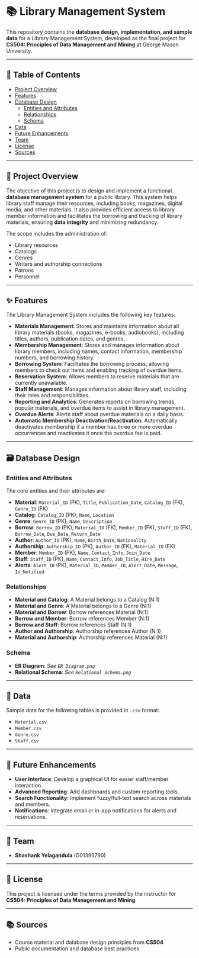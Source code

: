 # 📚 Library Management System

This repository contains the **database design, implementation, and sample data** for a Library Management System, developed as the final project for **CS504: Principles of Data Management and Mining** at George Mason University.

---

## 📌 Table of Contents

- [Project Overview](#project-overview)
- [Features](#features)
- [Database Design](#database-design)
  - [Entities and Attributes](#entities-and-attributes)
  - [Relationships](#relationships)
  - [Schema](#schema)
- [Data](#data)
- [Future Enhancements](#future-enhancements)
- [Team](#team)
- [License](#license)
- [Sources](#sources)

---

## 🧠 Project Overview

The objective of this project is to design and implement a functional **database management system** for a public library. This system helps library staff manage their resources, including books, magazines, digital media, and other materials. It also provides efficient access to library member information and facilitates the borrowing and tracking of library materials, ensuring **data integrity** and minimizing redundancy.

The scope includes the administration of:
- Library resources
- Catalogs
- Genres
- Writers and authorship connections
- Patrons
- Personnel

---

## ✨ Features

The Library Management System includes the following key features:

- **Materials Management**: Stores and maintains information about all library materials (books, magazines, e-books, audiobooks), including titles, authors, publication dates, and genres.
- **Membership Management**: Stores and manages information about library members, including names, contact information, membership numbers, and borrowing history.
- **Borrowing System**: Facilitates the borrowing process, allowing members to check out items and enabling tracking of overdue items.
- **Reservation System**: Allows members to reserve materials that are currently unavailable.
- **Staff Management**: Manages information about library staff, including their roles and responsibilities.
- **Reporting and Analytics**: Generates reports on borrowing trends, popular materials, and overdue items to assist in library management.
- **Overdue Alerts**: Alerts staff about overdue materials on a daily basis.
- **Automatic Membership Deactivation/Reactivation**: Automatically deactivates membership if a member has three or more overdue occurrences and reactivates it once the overdue fee is paid.

---

## 🗃️ Database Design

### Entities and Attributes

The core entities and their attributes are:

- **Material**: `Material_ID` (PK), `Title`, `Publication_Date`, `Catalog_ID` (FK), `Genre_ID` (FK)
- **Catalog**: `Catalog_ID` (PK), `Name`, `Location`
- **Genre**: `Genre_ID` (PK), `Name`, `Description`
- **Borrow**: `Borrow_ID` (PK), `Material_ID` (FK), `Member_ID` (FK), `Staff_ID` (FK), `Borrow_Date`, `Due_Date`, `Return_Date`
- **Author**: `Author_ID` (PK), `Name`, `Birth_Date`, `Nationality`
- **Authorship**: `Authorship_ID` (PK), `Author_ID` (FK), `Material_ID` (FK)
- **Member**: `Member_ID` (PK), `Name`, `Contact_Info`, `Join_Date`
- **Staff**: `Staff_ID` (PK), `Name`, `Contact_Info`, `Job_Title`, `Hire_Date`
- **Alerts**: `Alert_ID` (PK), `Material_ID`, `Member_ID`, `Alert_Date`, `Message`, `Is_Notified`

### Relationships

- **Material and Catalog**: A Material belongs to a Catalog (N:1)
- **Material and Genre**: A Material belongs to a Genre (N:1)
- **Material and Borrow**: Borrow references Material (N:1)
- **Borrow and Member**: Borrow references Member (N:1)
- **Borrow and Staff**: Borrow references Staff (N:1)
- **Author and Authorship**: Authorship references Author (N:1)
- **Material and Authorship**: Authorship references Material (N:1)

### Schema

- **ER Diagram**: _See `ER Diagram.png`_  
- **Relational Schema**: _See `Relational Schema.png`_

---

## 📁 Data

Sample data for the following tables is provided in `.csv` format:

- `Material.csv`
- `Member.csv`
- `Genre.csv`
- `Staff.csv`

---

## 🚀 Future Enhancements

- **User Interface**: Develop a graphical UI for easier staff/member interaction.
- **Advanced Reporting**: Add dashboards and custom reporting tools.
- **Search Functionality**: Implement fuzzy/full-text search across materials and members.
- **Notifications**: Integrate email or in-app notifications for alerts and reservations.

---

## 👥 Team

- **Shashank Yelagandula** (G01395790)

---

## 📄 License

This project is licensed under the terms provided by the instructor for **CS504: Principles of Data Management and Mining**.

---

## 📚 Sources

- Course material and database design principles from **CS504**
- Public documentation and database best practices
